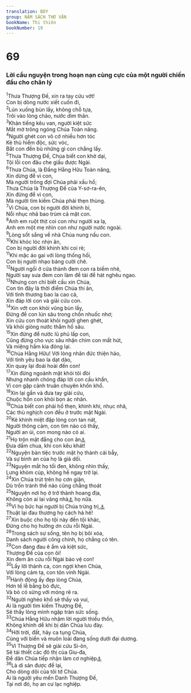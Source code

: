 ```yaml
---
translation: BDY
group: NĂM SÁCH THƠ VĂN
bookName: Thi thiên 
bookNumber: 19
---
```


<div class="title"><h1>69</h1><h3>Lời cầu nguyện trong hoạn nạn cùng cực của một người chiến đấu cho chân lý</h3></div>
<span class="verse thi_69_1"><sup>1</sup>Thưa Thượng Đế, xin ra tay cứu vớt!<br/>Con bị dòng nước xiết cuốn đi,<br/></span>
<span class="verse thi_69_2"><sup>2</sup>Lún xuống bùn lầy, không chỗ tựa,<br/>Trôi vào lòng chảo, nước dìm thân.<br/></span>
<span class="verse thi_69_3"><sup>3</sup>Khản tiếng kêu van, người kiệt sức<br/>Mắt mờ trông ngóng Chúa Toàn năng.<br/></span>
<span class="verse thi_69_4"><sup>4</sup>Người ghét con vô cớ nhiều hơn tóc<br/>Kẻ thù hiểm độc, sức vóc,<br/>Bắt con đền bù những gì con chẳng lấy.<br/></span>
<span class="verse thi_69_5"><sup>5</sup>Thưa Thượng Đế, Chúa biết con khờ dại,<br/>Tội lỗi con đâu che giấu được Ngài.<br/></span>
<span class="verse thi_69_6"><sup>6</sup>Thưa Chúa, là Đấng Hằng Hữu Toàn năng,<br/>Xin dừng để vì con,<br/>Mà người trông đợi Chúa phải xấu hổ;<br/>Thưa Chúa là Thượng Đế của Y-sơ-ra-ên,<br/>Xin đừng để vì con,<br/>Mà người tìm kiếm Chúa phải thẹn thùng.<br/></span>
<span class="verse thi_69_7"><sup>7</sup>Vì Chúa, con bị người đời khinh bỉ,<br/>Nỗi nhục nhã bao trùm cả mặt con.<br/></span>
<span class="verse thi_69_8"><sup>8</sup>Anh em ruột thịt coi con như người xa lạ,<br/>Anh em một mẹ nhìn con như người nước ngoài.<br/></span>
<span class="verse thi_69_9"><sup>9</sup>Lòng sốt sắng về nhà Chúa nung nấu con.<br/></span>
<span class="verse thi_69_10"><sup>10</sup>Khi khóc lóc nhịn ăn,<br/>Con bị người đời khinh khi coi rẻ;<br/></span>
<span class="verse thi_69_11"><sup>11</sup>Khi mặc áo gai với lòng thống hối,<br/>Con bị người nhạo báng cười chê.<br/></span>
<span class="verse thi_69_12"><sup>12</sup>Người ngồi ở cửa thành đem con ra biếm nhẻ,<br/>Người say sưa đem con làm đề tài để hát nghêu ngao.<br/></span>
<span class="verse thi_69_13"><sup>13</sup>Nhưng con chỉ biết cầu xin Chúa,<br/>Con tin đây là thời điểm Chúa thi ân,<br/>Với tình thương bao la cao cả,<br/>Xin đáp lời con và giải cứu con.<br/></span>
<span class="verse thi_69_14"><sup>14</sup>Xin vớt con khỏi vũng bùn lầy,<br/>Đừng đề con lún sâu trong chốn nhuốc nhơ;<br/>Xin cứu con thoát khỏi người ghen ghét,<br/>Và khỏi giòng nước thẳm hố sâu.<br/></span>
<span class="verse thi_69_15"><sup>15</sup>Xin đừng để nước lũ phủ lấp con,<br/>Cũng đừng cho vực sâu nhận chìm con mất hút,<br/>Và miệng hầm kia đóng lại.<br/></span>
<span class="verse thi_69_16"><sup>16</sup>Chúa Hằng Hữu! Với lòng nhân đức thiện hảo,<br/>Với tình yêu bao la dạt dào,<br/>Xin quay lại đoái hoài đến con!<br/></span>
<span class="verse thi_69_17"><sup>17</sup>Xin đừng ngoảnh mặt khỏi tôi đòi<br/>Nhưng nhanh chóng đáp lời con cầu khẩn,<br/>Vì con gặp cảnh truân chuyên khốn khổ.<br/></span>
<span class="verse thi_69_18"><sup>18</sup>Xin lại gần và đưa tay giải cứu,<br/>Chuộc hồn con khỏi bọn ác nhân.<br/></span>
<span class="verse thi_69_19"><sup>19</sup>Chúa biết con phải hổ thẹn, khinh khi, nhục nhã,<br/>Các thù nghịch con đều ở trước mặt Ngài.<br/></span>
<span class="verse thi_69_20"><sup>20</sup>Kẻ khinh miệt đập lòng con tan nát,<br/>Người thông cảm, con tìm nào có thấy,<br/>Người an ủi, con mong nào có ai.<br/></span>
<span class="verse thi_69_21"><sup>21</sup>Họ trộn mật đắng cho con ăn<a href="#" data-toggle="tooltip" data-placement="bottom" title="Nt thức ăn của con">⚓</a><br/>Đưa dấm chua, khi con kêu khát!<br/></span>
<span class="verse thi_69_22"><sup>22</sup>Nguyện bàn tiệc trước mặt họ thành cái bẫy,<br/>Và sự bình an của họ là giả dối.<br/></span>
<span class="verse thi_69_23"><sup>23</sup>Nguyện mắt họ tối đen, không nhìn thấy,<br/>Lưng khòm cúp, không hề ngay trở lại.<br/></span>
<span class="verse thi_69_24"><sup>24</sup>Xin Chúa trút trên họ cơn giận,<br/>Dù trốn tránh thế nào cũng chẳng thoát<br/></span>
<span class="verse thi_69_25"><sup>25</sup>Nguyện nơi họ ở trở thành hoang địa,<br/>Không còn ai lai vãng nhà<a href="#" data-toggle="tooltip" data-placement="bottom" title="Nt trại">⚓</a> họ nữa.<br/></span>
<span class="verse thi_69_26"><sup>26</sup>Vì họ bức hại người bị Chúa trừng trị,<a href="#" data-toggle="tooltip" data-placement="bottom" title="Nt người bị Chúa gây thương tích">⚓</a><br/>Thuật lại đau thương họ cách hả hê!<br/></span>
<span class="verse thi_69_27"><sup>27</sup>Xin buộc cho họ tội này đến tội khác,<br/>Đừng cho họ hưởng ơn cứu rỗi Ngài.<br/></span>
<span class="verse thi_69_28"><sup>28</sup>Trong sách sự sống, tên họ bị bôi xóa,<br/>Danh sách người công chính, họ chẳng có tên.<br/></span>
<span class="verse thi_69_29"><sup>29</sup>Con đang đau ê ẩm và kiệt sức,<br/>Thượng Đế của con ôi!<br/>Xin đem ân cứu rỗi Ngài bảo vệ con!<br/></span>
<span class="verse thi_69_30"><sup>30</sup>Lấy lời thánh ca, con ngợi khen Chúa,<br/>Với lòng cảm tạ, con tôn vinh Ngài.<br/></span>
<span class="verse thi_69_31"><sup>31</sup>Hành động ấy đẹp lòng Chúa,<br/>Hơn tế lễ bằng bò đực,<br/>Và bò có sừng với móng rẽ ra.<br/></span>
<span class="verse thi_69_32"><sup>32</sup>Người nghèo khổ sẽ thấy và vui,<br/>Ai là người tìm kiếm Thượng Đế,<br/>Sẽ thấy lòng mình ngập tràn sức sống.<br/></span>
<span class="verse thi_69_33"><sup>33</sup>Chúa Hằng Hữu nhậm lời người thiếu thốn,<br/>Không khinh dể khi bị dân Chúa lưu đày.<br/></span>
<span class="verse thi_69_34"><sup>34</sup>Hỡi trời, đất, hãy ca tụng Chúa,<br/>Cùng với biển và muôn loài đang sống dưới đại dương.<br/></span>
<span class="verse thi_69_35"><sup>35</sup>Vì Thượng Đế sẽ giải cứu Si-ôn,<br/>Sẽ tái thiết các đô thị của Giu-đa,<br/>Để dân Chúa tiếp nhận làm cơ nghiệp<a href="#" data-toggle="tooltip" data-placement="bottom" title="Nt cư trú và làm sản nghiệp">⚓</a><br/></span>
<span class="verse thi_69_36"><sup>36</sup>Là di sản được để lại,<br/>Cho dòng dõi của tôi tớ Chúa.<br/>Ai là người yêu mến Danh Thượng Đế,<br/>Tại nơi đó, họ an cư lạc nghiệp.</span>
